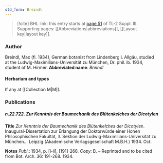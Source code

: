 ```yaml
---
std_form: Breindl
---
```


> [!cite] BHL link: this entry starts at [page 51](https://www.biodiversitylibrary.org/page/33266358) of TL-2 Suppl. III.
> Supporting pages: [[Abbreviations|abbreviations]], [[Layout key|layout key]].

### Author

Breindl, Max (fl. 1934), German botanist from Lindenberg i. Allgäu, studied at the Ludwig-Maximilians-Universität zu München, Dr. phil. ib. 1934, student of M. Hirmer. 
**Abbreviated name**: *Breindl*

#### Herbarium and types

If any at [[Collection M|M]].

### Publications

##### n.22.722. Zur Kenntnis der Baumechanik des Blütenkelches der Dicotylen

**Title**
*Zur Kenntnis der Baumechanik des Blütenkelches der Dicotylen*. Inaugural-Dissertation zur Erlangung der Doktorwürde einer Hohen Philosophischen Fakultät, II. Sektion der Ludwig-Maximilians-Universität zu München... Leipzig (Akademische Verlagsgesellschaft M.B.H.) 1934. Oct.

**Notes**
*Publ*.: 1934, p. \[i-ii\], \[191\]-268. *Copy*: B. – Reprinted and to be cited from Bot. Arch. 36: 191-268. 1934.

